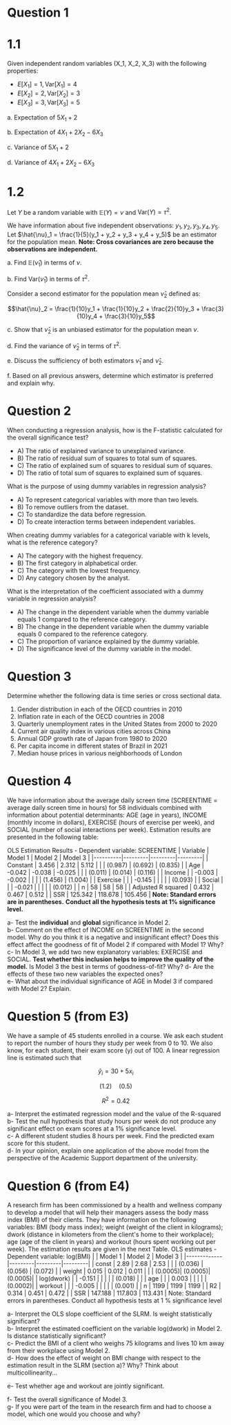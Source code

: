 # Question 1

# 1.1
Given independent random variables \(X_1, X_2, X_3\) with the following properties:

- $E[X_1] = 1, \text{Var}[X_1] = 4$
- $E[X_2] = 2,  \text{Var}[X_2] = 3$
- $E[X_3] = 3,  \text{Var}[X_3] = 5$

a. Expectation of $5X_1 + 2$

b. Expectation of $4X_1 + 2X_2 - 6X_3$

c. Variance of $5X_1 + 2$

d. Variance of $4X_1 + 2X_2 - 6X_3$

# 1.2

Let $Y$ be a random variable with $\mathbb{E}(Y) = \nu$ and $\text{Var}(Y) = \tau^2$.

We have information about five independent observations: $y_1, y_2, y_3, y_4, y_5$.
Let $\hat{\nu}_1 = \frac{1}{5}(y_1 + y_2 + y_3 + y_4 + y_5)$ be an estimator for the population mean.
**Note: Cross covariances are zero because the observations are independent.**

a. Find $\mathbb{E}(\hat{\nu}_1)$ in terms of $\nu$.

b. Find $\text{Var}(\hat{\nu}_1)$ in terms of $\tau^2$.


Consider a second estimator for the population mean $\hat{\nu}_2$ defined as:

$$\hat{\nu}_2 = \frac{1}{10}y_1 + \frac{1}{10}y_2 + \frac{2}{10}y_3 + \frac{3}{10}y_4 + \frac{3}{10}y_5$$

c. Show that $\hat{\nu}_2$ is an unbiased estimator for the population mean $\nu$.

d. Find the variance of $\hat{\nu}_2$ in terms of $\tau^2$.

e. Discuss the sufficiency of both estimators $\hat{\nu}_1$ and $\hat{\nu}_2$.

f. Based on all previous answers, determine which estimator is preferred and explain why.


# Question 2
When conducting a regression analysis, how is the F-statistic calculated for the overall significance test?
- A) The ratio of explained variance to unexplained variance.
- B) The ratio of residual sum of squares to total sum of squares.
- C) The ratio of explained sum of squares to residual sum of squares.
- D) The ratio of total sum of squares to explained sum of squares.

What is the purpose of using dummy variables in regression analysis?
- A) To represent categorical variables with more than two levels.
- B) To remove outliers from the dataset.
- C) To standardize the data before regression.
- D) To create interaction terms between independent variables.


When creating dummy variables for a categorical variable with  k levels, what is the reference category?
- A) The category with the highest frequency.
- B) The first category in alphabetical order.
- C) The category with the lowest frequency.
- D) Any category chosen by the analyst.

What is the interpretation of the coefficient associated with a dummy variable in regression analysis?
- A) The change in the dependent variable when the dummy variable equals 1 compared to the reference category.
- B) The change in the dependent variable when the dummy variable equals 0 compared to the reference category.
- C) The proportion of variance explained by the dummy variable.
- D) The significance level of the dummy variable in the model.


# Question 3

Determine whether the following data is time series or cross sectional data.

1. Gender distribution in each of the OECD countries in 2010 
2. Inflation rate in each of the OECD countries in 2008
3. Quarterly unemployment rates in the United States from 2000 to 2020
4. Current air quality index in various cities across China
5. Annual GDP growth rate of Japan from 1980 to 2020
6. Per capita income in different states of Brazil in 2021
7. Median house prices in various neighborhoods of London


# Question 4

We have information about the average daily screen time (SCREENTIME = average daily screen time in hours) for 58 individuals combined with information about potential determinants: AGE (age in years), INCOME (monthly income in dollars), EXERCISE (hours of exercise per week), and SOCIAL (number of social interactions per week). Estimation results are presented in the following table:

OLS Estimation Results - Dependent variable: SCREENTIME
| Variable | Model 1 | Model 2 | Model 3 |
|----------|---------|---------|---------|
| Constant | 3.456   | 2.312   | 5.112   |
|          | (0.987) | (0.692) | (0.835) |
| Age      | -0.042  | -0.038  | -0.025  |
|          | (0.011) | (0.014) | (0.116) |
| Income   |         | -0.003  | -0.002  |
|          |         | (1.456) | (1.004) |
| Exercise |         |         | -0.145  |
|          |         |         | (0.093) |
| Social   |         |         | -0.021  |
|          |         |         | (0.012) |
| n        | 58      | 58      | 58      |
| Adjusted R squared | 0.432   | 0.467   | 0.512   |
| SSR      | 125.342 | 118.678 | 105.456 |
**Note: Standard errors are in parentheses.**
**Conduct all the hypothesis tests at 1% significance level.**

a- Test the **individual** and **global** significance in Model 2.  
b- Comment on the effect of INCOME on SCREENTIME in the second model. Why do you think it is a negative and insignificant effect? Does this effect affect the goodness of fit of Model 2 if compared with Model 1? Why?  
c- In Model 3, we add two new explanatory variables: EXERCISE and SOCIAL. **Test whether this inclusion helps to improve the quality of the model.** Is Model 3 the best in terms of goodness-of-fit? Why?
d- Are the effects of these two new variables the expected ones?  
e- What about the individual significance of AGE in Model 3 if compared with Model 2? Explain.



# Question 5 (from E3)

We have a sample of 45 students enrolled in a course. We ask each student to report the number of hours they study per week from 0 to 10. We also know, for each student, their exam score (y) out of 100. A linear regression line is estimated such that

$$\hat{y}_i = 30 + 5x_i$$

$$(1.2) \quad (0.5)$$

$$R^2 = 0.42$$

a- Interpret the estimated regression model and the value of the R-squared  
b- Test the null hypothesis that study hours per week do not produce any significant effect on exam scores at a 1% significance level.  
c- A different student studies 8 hours per week. Find the predicted exam score for this student.  
d- In your opinion, explain one application of the above model from the perspective of the Academic Support department of the university.


# Question 6 (from E4)

A research firm has been commissioned by a health and wellness company to develop a model that will help their managers assess the body mass index (BMI) of their clients. They have information on the following variables: BMI (body mass index); weight (weight of the client in kilograms); dwork (distance in kilometers from the client's home to their workplace); age (age of the client in years) and workout (hours spent working out per week). The estimation results are given in the next Table.
OLS estimates - Dependent variable: log(BMI)
|             | Model 1 | Model 2 | Model 3 |
|-------------|---------|---------|---------|
| const       | 2.89    | 2.68    | 2.53    |
|             | (0.036) | (0.056) | (0.072) |
| weight      | 0.015   | 0.012   | 0.011   |
|             | (0.0005)| (0.0005)| (0.0005)|
| log(dwork)  |         | -0.151  |         |
|             |         | (0.018) |         |
| age         |         |         | 0.003   |
|             |         |         | (0.0002)|
| workout     |         |         | -0.005  |
|             |         |         | (0.001) |
| n           | 1199    | 1199    | 1199    |
| R2          | 0.314   | 0.451   | 0.472   |
| SSR         | 147.188 | 117.803 | 113.431 |
Note: Standard errors in parentheses.
Conduct all hypothesis tests at 1 % significance level

a- Interpret the OLS slope coefficient of the SLRM. Is weight statistically significant?  
b- Interpret the estimated coefficient on the variable log(dwork) in Model 2. Is distance statistically significant?  
c- Predict the BMI of a client who weighs 75 kilograms and lives 10 km away from their workplace using Model 2.  
d- How does the effect of weight on BMI change with respect to the estimation result in the SLRM (section a)? Why?  Think about multicollinearity...

e- Test whether age and workout are jointly significant.  

f- Test the overall significance of Model 3.  
g- If you were part of the team in the research firm and had to choose a model, which one would you choose and why?

